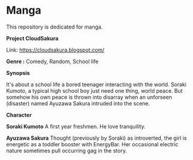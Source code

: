 # Manga
This repository is dedicated for manga.

<b>Project CloudSakura</b>

Link: https://cloudsakura.blogspot.com/

<b>Genre :</b> Comedy, Random, School life

<strong>Synopsis</strong>

It's about a school life a bored teenager interacting with the world. Soraki Kumoto, a typical high school boy just 
need one thing, world peace. But somehow his own peace is thrown into disarray when an unforseen (disaster) named Ayuzawa 
Sakura intruded into the scene. 

<strong>Character</strong>

<strong>Soraki Kumoto</strong>
A first year freshmen. He love tranquility. 

<strong>Ayuzawa Sakura</strong>
Thought (previously by Soraki) as introverted, the girl is energetic as a toddler booster with EnergyBar. Her occasional electric nature sometimes pull occurring gag in the story.




